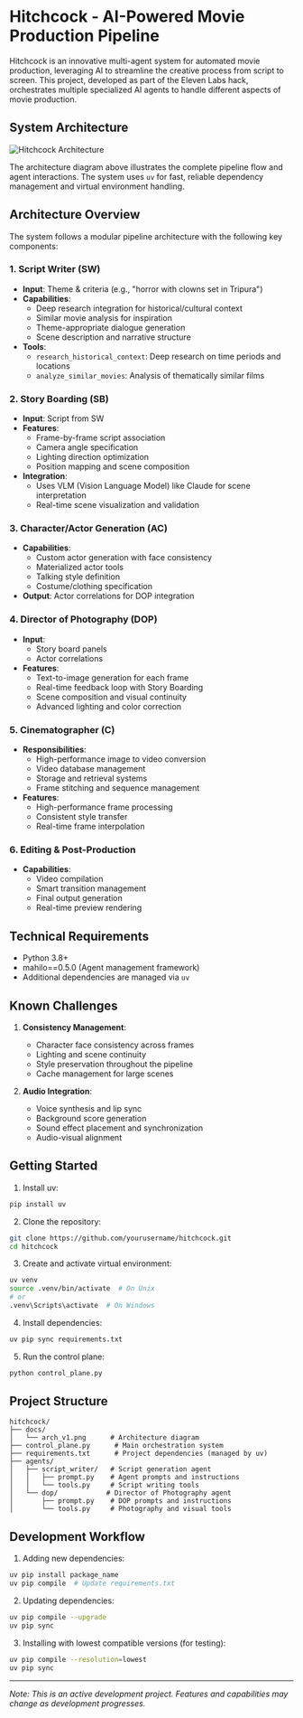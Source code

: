 # Hitchcock - AI-Powered Movie Production Pipeline

Hitchcock is an innovative multi-agent system for automated movie production, leveraging AI to streamline the creative process from script to screen. This project, developed as part of the Eleven Labs hack, orchestrates multiple specialized AI agents to handle different aspects of movie production.

## System Architecture

![Hitchcock Architecture](docs/arch_v1.png)

The architecture diagram above illustrates the complete pipeline flow and agent interactions. The system uses `uv` for fast, reliable dependency management and virtual environment handling.

## Architecture Overview

The system follows a modular pipeline architecture with the following key components:

### 1. Script Writer (SW)
- **Input**: Theme & criteria (e.g., "horror with clowns set in Tripura")
- **Capabilities**:
  - Deep research integration for historical/cultural context
  - Similar movie analysis for inspiration
  - Theme-appropriate dialogue generation
  - Scene description and narrative structure
- **Tools**:
  - `research_historical_context`: Deep research on time periods and locations
  - `analyze_similar_movies`: Analysis of thematically similar films

### 2. Story Boarding (SB)
- **Input**: Script from SW
- **Features**:
  - Frame-by-frame script association
  - Camera angle specification
  - Lighting direction optimization
  - Position mapping and scene composition
- **Integration**: 
  - Uses VLM (Vision Language Model) like Claude for scene interpretation
  - Real-time scene visualization and validation

### 3. Character/Actor Generation (AC)
- **Capabilities**:
  - Custom actor generation with face consistency
  - Materialized actor tools
  - Talking style definition
  - Costume/clothing specification
- **Output**: Actor correlations for DOP integration

### 4. Director of Photography (DOP)
- **Input**: 
  - Story board panels
  - Actor correlations
- **Features**:
  - Text-to-image generation for each frame
  - Real-time feedback loop with Story Boarding
  - Scene composition and visual continuity
  - Advanced lighting and color correction

### 5. Cinematographer (C)
- **Responsibilities**:
  - High-performance image to video conversion
  - Video database management
  - Storage and retrieval systems
  - Frame stitching and sequence management
- **Features**:
  - High-performance frame processing
  - Consistent style transfer
  - Real-time frame interpolation

### 6. Editing & Post-Production
- **Capabilities**:
  - Video compilation
  - Smart transition management
  - Final output generation
  - Real-time preview rendering

## Technical Requirements

- Python 3.8+
- mahilo==0.5.0 (Agent management framework)
- Additional dependencies are managed via `uv`


## Known Challenges

1. **Consistency Management**:
   - Character face consistency across frames
   - Lighting and scene continuity
   - Style preservation throughout the pipeline
   - Cache management for large scenes

2. **Audio Integration**:
   - Voice synthesis and lip sync
   - Background score generation
   - Sound effect placement and synchronization
   - Audio-visual alignment

## Getting Started

1. Install uv:
```bash
pip install uv
```

2. Clone the repository:
```bash
git clone https://github.com/yourusername/hitchcock.git
cd hitchcock
```

3. Create and activate virtual environment:
```bash
uv venv
source .venv/bin/activate  # On Unix
# or
.venv\Scripts\activate  # On Windows
```

4. Install dependencies:
```bash
uv pip sync requirements.txt
```

5. Run the control plane:
```bash
python control_plane.py
```

## Project Structure

```
hitchcock/
├── docs/
│   └── arch_v1.png      # Architecture diagram
├── control_plane.py      # Main orchestration system
├── requirements.txt      # Project dependencies (managed by uv)
├── agents/
│   ├── script_writer/   # Script generation agent
│   │   ├── prompt.py    # Agent prompts and instructions
│   │   └── tools.py     # Script writing tools
│   └── dop/            # Director of Photography agent
│       ├── prompt.py    # DOP prompts and instructions
│       └── tools.py     # Photography and visual tools
```

## Development Workflow

1. Adding new dependencies:
```bash
uv pip install package_name
uv pip compile  # Update requirements.txt
```

2. Updating dependencies:
```bash
uv pip compile --upgrade
uv pip sync
```

3. Installing with lowest compatible versions (for testing):
```bash
uv pip compile --resolution=lowest
uv pip sync
```

---
*Note: This is an active development project. Features and capabilities may change as development progresses.*
